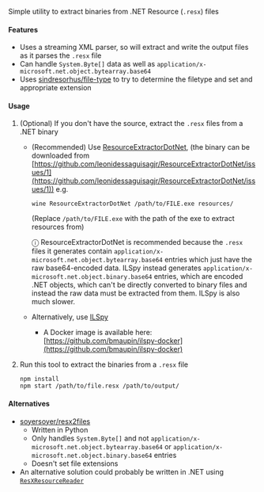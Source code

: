 Simple utility to extract binaries from .NET Resource (`.resx`) files

#### Features

- Uses a streaming XML parser, so will extract and write the output files as it parses the `.resx` file
- Can handle `System.Byte[]` data as well as `application/x-microsoft.net.object.bytearray.base64`
- Uses [sindresorhus/file-type](https://github.com/sindresorhus/file-type) to try to determine the filetype and set and appropriate extension

#### Usage

1. (Optional) If you don't have the source, extract the `.resx` files from a .NET binary

   - (Recommended) Use [ResourceExtractorDotNet](https://github.com/leonidessaguisagjr/ResourceExtractorDotNet), (the binary can be downloaded from [https://github.com/leonidessaguisagjr/ResourceExtractorDotNet/issues/1](https://github.com/leonidessaguisagjr/ResourceExtractorDotNet/issues/1)) e.g.

     ```
     wine ResourceExtractorDotNet /path/to/FILE.exe resources/
     ```

     (Replace `/path/to/FILE.exe` with the path of the exe to extract resources from)

     ⓘ ResourceExtractorDotNet is recommended because the `.resx` files it generates contain `application/x-microsoft.net.object.bytearray.base64` entries which just have the raw base64-encoded data. ILSpy instead generates `application/x-microsoft.net.object.binary.base64` entries, which are encoded .NET objects, which can't be directly converted to binary files and instead the raw data must be extracted from them. ILSpy is also much slower.

   - Alternatively, use [ILSpy](https://github.com/icsharpcode/ILSpy)
     - A Docker image is available here: [https://github.com/bmaupin/ilspy-docker](https://github.com/bmaupin/ilspy-docker)

1. Run this tool to extract the binaries from a `.resx` file

   ```
   npm install
   npm start /path/to/file.resx /path/to/output/
   ```

#### Alternatives

- [soyersoyer/resx2files](https://github.com/soyersoyer/resx2files)
  - Written in Python
  - Only handles `System.Byte[]` and not `application/x-microsoft.net.object.bytearray.base64` or `application/x-microsoft.net.object.binary.base64` entries
  - Doesn't set file extensions
- An alternative solution could probably be written in .NET using [`ResXResourceReader`](https://docs.microsoft.com/dotnet/api/system.resources.resxresourcereader)

